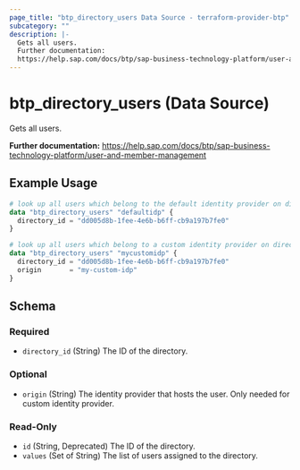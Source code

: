```yaml
---
page_title: "btp_directory_users Data Source - terraform-provider-btp"
subcategory: ""
description: |-
  Gets all users.
  Further documentation:
  https://help.sap.com/docs/btp/sap-business-technology-platform/user-and-member-management
---
```


# btp_directory_users (Data Source)

Gets all users.

__Further documentation:__
<https://help.sap.com/docs/btp/sap-business-technology-platform/user-and-member-management>

## Example Usage

```terraform
# look up all users which belong to the default identity provider on directory level
data "btp_directory_users" "defaultidp" {
  directory_id = "dd005d8b-1fee-4e6b-b6ff-cb9a197b7fe0"
}

# look up all users which belong to a custom identity provider on directory level
data "btp_directory_users" "mycustomidp" {
  directory_id = "dd005d8b-1fee-4e6b-b6ff-cb9a197b7fe0"
  origin       = "my-custom-idp"
}
```

<!-- schema generated by tfplugindocs -->
## Schema

### Required

- `directory_id` (String) The ID of the directory.

### Optional

- `origin` (String) The identity provider that hosts the user. Only needed for custom identity provider.

### Read-Only

- `id` (String, Deprecated) The ID of the directory.
- `values` (Set of String) The list of users assigned to the directory.